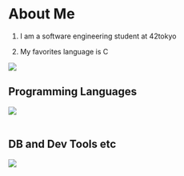 # About Me

1. I am a software engineering student at 42tokyo 

2. My favorites language is C


![](https://github-readme-stats.vercel.app/api/top-langs?username=yoshiddddd&show_icons=true&locale=en&layout=compact)

## Programming Languages

<img src="https://skillicons.dev/icons?i=c,js,python,ruby," /> <br /><br />


## DB and Dev Tools etc

<img src="https://skillicons.dev/icons?i=docker,git,github,vscode,linux,aws,figma,discord" /> <br /><br />
